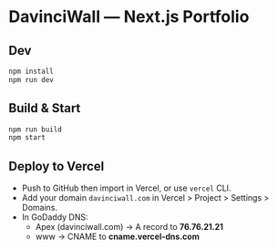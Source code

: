 
# DavinciWall — Next.js Portfolio

## Dev
```bash
npm install
npm run dev
```

## Build & Start
```bash
npm run build
npm start
```

## Deploy to Vercel
- Push to GitHub then import in Vercel, or use `vercel` CLI.
- Add your domain `davinciwall.com` in Vercel > Project > Settings > Domains.
- In GoDaddy DNS:
  - Apex (davinciwall.com) → A record to **76.76.21.21**
  - www → CNAME to **cname.vercel-dns.com**
